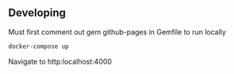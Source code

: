 
## Developing

Must first comment out gem github-pages in Gemfile to run locally
```sh
docker-compose up
```

Navigate to http:localhost:4000